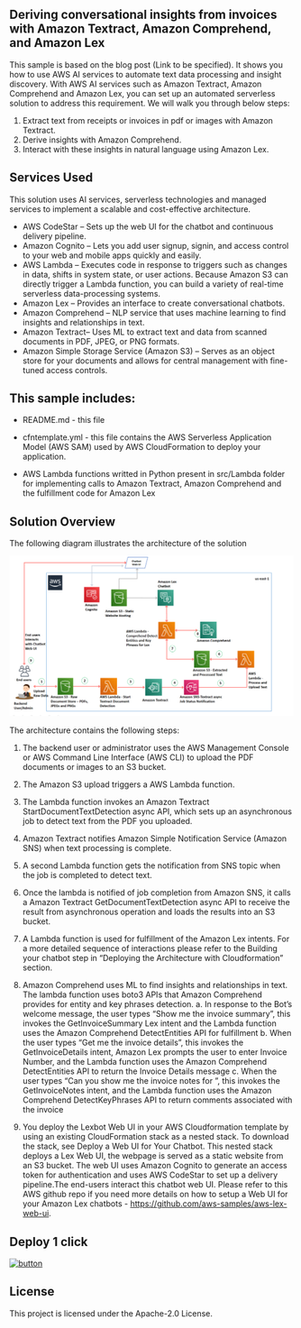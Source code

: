 ## Deriving conversational insights from invoices with Amazon Textract, Amazon Comprehend, and Amazon Lex  

This sample is based on the blog post (Link to be specified). It shows you how to use AWS AI services to automate text data processing and insight discovery. With AWS AI services such as Amazon Textract, Amazon Comprehend and Amazon Lex, you can set up an automated serverless solution to address this requirement. We will walk you through below steps:
1) Extract text from receipts or invoices in pdf or images with Amazon Textract.
2) Derive insights with  Amazon Comprehend.
3) Interact with these insights in natural language using Amazon Lex.


## Services Used
This solution uses AI services, serverless technologies and managed services to
implement a scalable and cost-effective architecture.
* AWS CodeStar – Sets up the web UI for the chatbot and continuous delivery pipeline. 
* Amazon Cognito – Lets you add user signup, signin, and access control to your web and mobile apps quickly and easily. 
* AWS Lambda – Executes code in response to triggers such as changes in data, shifts in system state, or user actions. Because Amazon S3 can directly trigger a Lambda function, you can build a variety of real-time serverless data-processing systems. 
* Amazon Lex – Provides an interface to create conversational chatbots.
* Amazon Comprehend – NLP service that uses machine learning to find insights and relationships in text.
* Amazon Textract– Uses ML to extract text and data from scanned documents in PDF, JPEG, or PNG formats. 
* Amazon Simple Storage Service (Amazon S3) – Serves as an object store for your documents and allows for central management with fine-tuned access controls.


## This sample includes:

* README.md - this file

* cfntemplate.yml - this file contains the AWS Serverless Application Model (AWS SAM) used
  by AWS CloudFormation to deploy your application.
  
* AWS Lambda functions writted in Python present in src/Lambda folder for implementing calls to Amazon Textract, Amazon       Comprehend and the fulfillment code for Amazon Lex  


## Solution Overview 

The following diagram illustrates the architecture of the solution

![](arch.png)

The architecture contains the following steps:

1.	The backend user or administrator uses the AWS Management Console or AWS Command Line Interface (AWS CLI) to upload the PDF documents or images to an S3 bucket. 
2.	The Amazon S3 upload triggers a AWS Lambda function.
3.	The Lambda function invokes an Amazon Textract StartDocumentTextDetection async API, which sets up an asynchronous job to detect text from the PDF you uploaded.
4.	Amazon Textract notifies Amazon Simple Notification Service (Amazon SNS) when text processing is complete.
5.	A second Lambda function gets the notification from SNS topic when the job is completed  to detect text.
6.	Once the lambda is notified of job completion from Amazon SNS, it calls a  Amazon Textract GetDocumentTextDetection  async API to receive the result from asynchronous operation and loads the results into an S3 bucket.
7.	A Lambda function is used for fulfillment of the Amazon Lex intents. For a more detailed sequence of interactions please refer to the Building your chatbot step in “Deploying the Architecture with Cloudformation” section.
8.	Amazon Comprehend uses ML to find insights and relationships in text. The lambda function uses boto3 APIs that Amazon Comprehend provides for entity and key phrases detection.
  a.	In response to the Bot’s welcome message, the user types “Show me the invoice summary”, this invokes the GetInvoiceSummary Lex intent and the Lambda function uses the Amazon Comprehend DetectEntities API for fulfillment
  b.	When the user types “Get me the invoice details”, this invokes the GetInvoiceDetails intent, Amazon Lex prompts the user to enter Invoice Number, and the Lambda function uses the Amazon Comprehend DetectEntities API to return the Invoice Details message
  c.	When the user types “Can you show me the invoice notes for <invoice number>”, this invokes the GetInvoiceNotes intent, and the Lambda function uses the Amazon Comprehend DetectKeyPhrases API to return comments associated with the invoice

9.	You deploy the Lexbot Web UI in your AWS Cloudformation template by using an existing CloudFormation stack as a nested stack. To download the stack, see Deploy a Web UI for Your Chatbot. This nested stack deploys a Lex Web UI, the webpage is served as a static website from an S3 bucket. The web UI uses Amazon Cognito to generate an access token for authentication and uses AWS CodeStar to set up a delivery pipeline.The end-users interact this chatbot web UI. Please refer to this AWS github repo if you need more details on how to setup a Web UI for your Amazon Lex chatbots - https://github.com/aws-samples/aws-lex-web-ui. 



## Deploy 1 click
[![button](launchstack.png)](https://console.aws.amazon.com/cloudformation/home?region=us-east-1#/stacks/create/review?stackName=Invoicebot&templateURL=https://aws-ml-blog.s3.amazonaws.com/artifacts/textract-comprehend-lex/template-export.yml)
## License

This project is licensed under the Apache-2.0 License.

